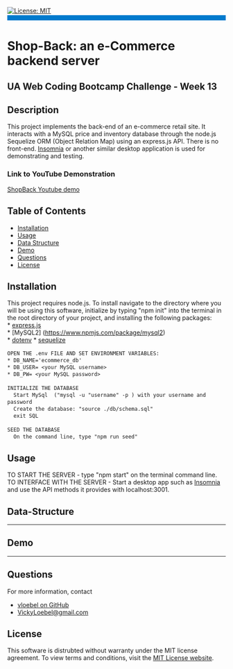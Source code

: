 
  [![License: MIT](https://img.shields.io/badge/License-MIT-yellow.svg)](https://opensource.org/licenses/MIT)
  ![banner](./assets/rm-banner.jpg)
  # Shop-Back: an e-Commerce backend server
  ## UA Web Coding Bootcamp Challenge - Week 13
  
  ## Description  
  This project implements the back-end of an e-commerce retail site. It interacts with a MySQL price and inventory database through the node.js Sequelize ORM (Object Relation Map) using an express.js API. There is no front-end. [Insomnia](https://insomnia.rest/) or another similar desktop application is used for demonstrating and testing.  

  ### Link to YouTube Demonstration
  [ShopBack Youtube demo](TBD) 
  
  ## Table of Contents  
  * [Installation](#Installation)  
  * [Usage](#Usage)  
  * [Data Structure](#Data-Structure)  
  * [Demo](#Demo) 
  * [Questions](#Questions)    
  * [License](#License)
  ## Installation  
  This project requires node.js. To install  navigate to the directory where you will be using this software, initialize by typing "npm init" into the terminal in the root directory of your project, and installing the following packages:  
    * [express.js](https://expressjs.com/)  
    * [MySQL2] (https://www.npmjs.com/package/mysql2)  
    * [dotenv](https://www.npmjs.com/package/dotenv)
    * [sequelize](https://www.npmjs.com/package/sequelize)

    OPEN THE .env FILE AND SET ENVIRONMENT VARIABLES:  
    * DB_NAME='ecommerce_db'  
    * DB_USER= <your MySQL username>  
    * DB_PW= <your MySQL password> 

    INITIALIZE THE DATABASE
      Start MySql  ("mysql -u "username" -p ) with your username and password
      Create the database: "source ./db/schema.sql"
      exit SQL

    SEED THE DATABASE
      On the command line, type "npm run seed"
    
  ## Usage  
  TO START THE SERVER  - type "npm start" on the terminal command line. 
  TO INTERFACE WITH THE SERVER - Start a desktop app such as [Insomnia](https://insomnia.rest/) and use the API methods it provides with localhost:3001.

  ## Data-Structure  
  ---

  ## Demo 
  
 ---
  
  ## Questions
  For more information, contact  
  * [vloebel on GitHub](https://github.com/vloebel)  
  * [VickyLoebel@gmail.com](mailto:VickyLoebel@gmail.com)
  ## License
  This software is distrubted without warranty under the MIT license agreement. To view terms and conditions, visit the [MIT License website](https://opensource.org/licenses/MIT).
      
